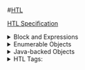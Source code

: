 #[HTL](https://experienceleague.adobe.com/en/docs/experience-manager-htl/content/getting-started)

[HTL Specification](https://github.com/adobe/htl-spec/blob/master/SPECIFICATION.md#121-display-context)



<details>
  <summary>Block and Expressions</summary>
  
  - **Block Statements**: to display the h1 element conditionally, use a data-sly-test
  - **Expression Language**: The ${ and } characters delimit HTL expressions. At runtime, these expressions are evaluated and their value is injected into the outgoing HTML stream.
  ```
    <h1 data-sly-test="${properties.jcr:title}">
    ${properties.jcr:title}
    </h1>
  ```
  - The SLY Element:
  ```
    <sly data-sly-test="${properties.jcr:title && properties.jcr:description}">
    <h1>${properties.jcr:title}</h1>
    <p>${properties.jcr:description}</p>
    </sly>
  ```
  - HTL Comments: HTL comments are HTML comments with an additional JavaScript-like syntax. The processor entirely ignores the whole HTL comment and anything within, removing it from the output.
  ```
    <!--/* An HTL Comment */-->
    <!-- An HTML Comment -->
  ```
  - Special Contexts:
    - To protect against cross-site scripting (XSS) vulnerabilities, HTL automatically recognises the context within which an output string is to be displayed within the final HTML output, and escapes that string appropriately.
    - It is also possible to override the automatic display context handling with the context option.
      <details>
        <summary> Context </summary>
        
         ```      
            ${properties.jcr:title @ context='html'}          <!--/* Use this in case you want to output HTML - Removes markup that may contain XSS risks */-->
            ${properties.jcr:title @ context='text'}          <!--/* Use this for simple HTML content - Encodes all HTML */-->
            ${properties.jcr:title @ context='elementName'}   <!--/* Allows only element names that are white-listed, outputs 'div' otherwise */-->
            ${properties.jcr:title @ context='attributeName'} <!--/* Outputs nothing if the value doesn't correspond to the HTML attribute name syntax - doesn't allow 'style' and 'on*' attributes */-->
            ${properties.jcr:title @ context='attribute'}     <!--/* Applies HTML attribute escaping */-->
            ${properties.jcr:title @ context='uri'}           <!--/* Outputs nothing if the value contains XSS risks */-->
            ${properties.jcr:title @ context='scriptToken'}   <!--/* Outputs nothing if the value doesn't correspond to an Identifier, String literal or Numeric literal JavaScript token */-->
            ${properties.jcr:title @ context='scriptString'}  <!--/* Applies JavaScript string escaping */-->
            ${properties.jcr:title @ context='scriptComment'} <!--/* Context for Javascript block comments. Outputs nothing if value is trying to break out of the comment context */-->
            ${properties.jcr:title @ context='scriptRegExp'}  <!--/* Applies JavaScript regular expression escaping */-->
            ${properties.jcr:title @ context='styleToken'}    <!--/* Outputs nothing if the value doesn't correspond to the CSS token syntax */-->
            ${properties.jcr:title @ context='styleString'}   <!--/* Applies CSS string escaping */-->
            ${properties.jcr:title @ context='styleComment'}  <!--/* Context for CSS comments. Outputs nothing if value is trying to break out of the comment context */-->
            ${properties.jcr:title @ context='comment'}       <!--/* Applies HTML comment escaping */-->
            ${properties.jcr:title @ context='number'}        <!--/* Outputs zero if the value is not a number */-->
            ${properties.jcr:title @ context='unsafe'}        <!--/* Use this at your own risk, this disables XSS protection completely */-->
         ```
       
      </details>
- Element and Attribute Names: Expressions can only be placed in HTML text or attribute values, but not within element names or attribute names, or it wouldn’t be valid HTML anymore.
  - To set element names dynamically, the data-sly-element statement can be used on the desired elements
  - to set attribute names dynamically, even setting multiple attributes at once, the data-sly-attribute statement can be used.
 
  ```
    <h1 data-sly-element="${myElementName}" data-sly-attribute="${myAttributeMap}">...</h1>

  ```
- Contexts Without Block Statements:
  -  it is not possible to define such block statements inside of the following contexts, and only expressions can be used there:
    - HTML comments
    - Script elements
    - Style elements
  - The reason for it is that the content of these contexts is text and not HTML, and contained HTML elements would be considered as simple character data. So, without real HTML elements, there also cannot be data-sly attributes run.
  - The following example illustrates the behavior for HTML comments, but in script or style elements, the same behavior would be observed:

    ```
      <!--
    The title is: ${properties.jcr:title}
    <h1 data-sly-test="${properties.jcr:title}">${properties.jcr:title}</h1>
      -->
     ```
  - Outputs something like the following HTML:

    ```
      <!--
        The title is: MY TITLE
        <h1 data-sly-test="MY TITLE">MY TITLE</h1>
    -->
     ```
 
</details>

<details>
  <summary>Enumerable Objects</summary>
   
  These objects provide access to commonly used information. 
  Their content can be accessed with dot notation, and they can be iterated-through using **data-sly-list or data-sly-repeat**.
  
  | Variable Name | Description	| Backed By |
  | ----------- | ----------- | -----------|
  |properties	| List of properties of the current resource |	org.apache.sling.api.resource.ValueMap
  |pageProperties |	List of page properties of the current page | 	org.apache.sling.api.resource.ValueMap
  |inheritedPageProperties |List of inherited page properties of the current page |	org.apache.sling.api.resource.ValueMap

</details>
<details>
  <summary>Java-backed Objects</summary>

  The corresponding Java object backs each of the following objects.
  
  | Variable Name | Description	|
  | ----------- | ----------- | 
 | component	 | com.day.cq.wcm.api.components.Component |
 | componentContext	| com.day.cq.wcm.api.components.ComponentContext |
 | currentContentPolicy	| com.day.cq.wcm.api.policies.ContentPolicy |
 | currentContentPolicyProperties	| com.day.cq.wcm.api.policies.ContentPolicy |
 | currentDesign	| com.day.cq.wcm.api.designer.Design |
| currentNode	| javax.jcr.Node |
| currentPage	| com.day.cq.wcm.api.Page |
| currentSession	| javax.servlet.http.HttpSession |
| currentStyle	| com.day.cq.wcm.api.designer.Style |
| designer	| com.day.cq.wcm.api.designer.Designer |
| editContext	| com.day.cq.wcm.api.components.EditContext |
| log	| org.slf4j.Logger |
| out	| java.io.PrintWriter |
| pageManager	| com.day.cq.wcm.api.PageManager |
| reader	| java.io.BufferedReader |
| request	| org.apache.sling.api.SlingHttpServletRequest |
| resolver	| org.apache.sling.api.resource.ResourceResolver |
| resource	| org.apache.sling.api.resource.Resource |
| resourceDesign	| com.day.cq.wcm.api.designer.Design |
| resourcePage	| com.day.cq.wcm.api.Page |
| response	| org.apache.sling.api.SlingHttpServletResponse |
| sling	| org.apache.sling.api.scripting.SlingScriptHelper |
| slyWcmHelper	| com.adobe.cq.sightly.WCMScriptHelper |
| wcmmode	| com.adobe.cq.sightly.SightlyWCMMode |
| xssAPI	| com.adobe.granite.xss.XSSAPI |
  
</details>

<details> 
  <summary>HTL Tags:</summary>
  
  - data-sly-list
  - data-sly-repeat
  - data-sly-test
  - <sly>
</details>

  
